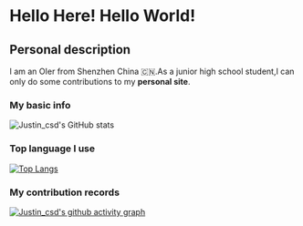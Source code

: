 # Hello Here! Hello World!

## Personal description
I am an OIer from Shenzhen China 🇨🇳.As a junior high school student,I can only do some contributions to my **personal site**.

### My basic info
![Justin_csd's GitHub stats](https://github-readme-stats.vercel.app/api?username=justincsd&show_icons=true)

### Top language I use
[![Top Langs](https://github-readme-stats.vercel.app/api/top-langs/?username=justincsd&layout=compact)](https://github.com/anuraghazra/github-readme-stats)

### My contribution records
[![Justin_csd's github activity graph](https://github-readme-activity-graph.vercel.app/graph?username=justincsd&theme=dracula)](https://github.com/ashutosh00710/github-readme-activity-graph)
